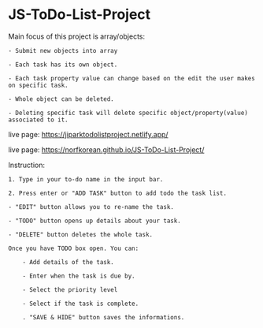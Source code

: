 # JS-ToDo-List-Project

Main focus of this project is array/objects:

    - Submit new objects into array

    - Each task has its own object.

    - Each task property value can change based on the edit the user makes on specific task.

    - Whole object can be deleted.

    - Deleting specific task will delete specific object/property(value) associated to it.


live page: https://jiparktodolistproject.netlify.app/

live page: https://norfkorean.github.io/JS-ToDo-List-Project/

Instruction: 

    1. Type in your to-do name in the input bar.

    2. Press enter or "ADD TASK" button to add todo the task list.
    
    - "EDIT" button allows you to re-name the task.

    - "TODO" button opens up details about your task.

    - "DELETE" button deletes the whole task.

    Once you have TODO box open. You can: 

        - Add details of the task.
        
        - Enter when the task is due by.

        - Select the priority level

        - Select if the task is complete.

        . "SAVE & HIDE" button saves the informations.